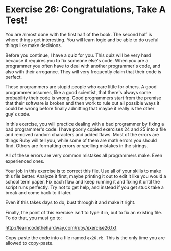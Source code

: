 # Exercise 26: Congratulations, Take A Test!
You are almost done with the first half of the book. The second half is where things get interesting. You will learn logic and be able to do useful things like make decisions.

Before you continue, I have a quiz for you. This quiz will be very hard because it requires you to fix someone else's code. When you are a programmer you often have to deal with another programmer's code, and also with their arrogance. They will very frequently claim that their code is perfect.

These programmers are stupid people who care little for others. A good programmer assumes, like a good scientist, that there's always some probability their code is wrong. Good programmers start from the premise that their software is broken and then work to rule out all possible ways it could be wrong before finally admitting that maybe it really is the other guy's code.

In this exercise, you will practice dealing with a bad programmer by fixing a bad programmer's code. I have poorly copied exercises 24 and 25 into a file and removed random characters and added flaws. Most of the errors are things Ruby will tell you, while some of them are math errors you should find. Others are formatting errors or spelling mistakes in the strings.

All of these errors are very common mistakes all programmers make. Even experienced ones.

Your job in this exercise is to correct this file. Use all of your skills to make this file better. Analyze it first, maybe printing it out to edit it like you would a school term paper. Fix each flaw and keep running it and fixing it until the script runs perfectly. Try not to get help, and instead if you get stuck take a break and come back to it later.

Even if this takes days to do, bust through it and make it right.

Finally, the point of this exercise isn't to type it in, but to fix an existing file. To do that, you must go to:

http://learncodethehardway.com/ruby/exercise26.txt

Copy-paste the code into a file named `ex26.rb`. This is the only time you are allowed to copy-paste.
